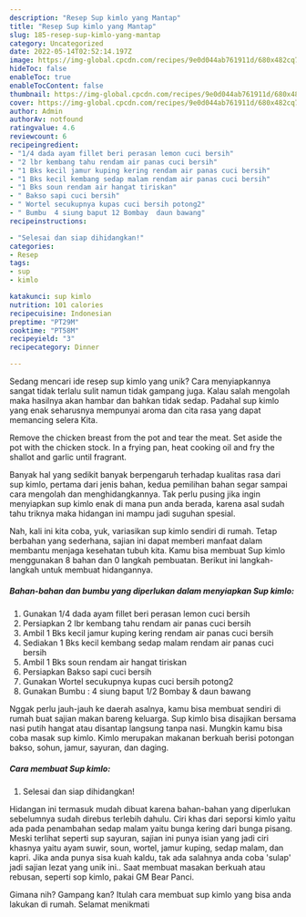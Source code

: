 ```yaml
---
description: "Resep Sup kimlo yang Mantap"
title: "Resep Sup kimlo yang Mantap"
slug: 185-resep-sup-kimlo-yang-mantap
category: Uncategorized
date: 2022-05-14T02:52:14.197Z
image: https://img-global.cpcdn.com/recipes/9e0d044ab761911d/680x482cq70/sup-kimlo-foto-resep-utama.jpg
hideToc: false
enableToc: true
enableTocContent: false
thumbnail: https://img-global.cpcdn.com/recipes/9e0d044ab761911d/680x482cq70/sup-kimlo-foto-resep-utama.jpg
cover: https://img-global.cpcdn.com/recipes/9e0d044ab761911d/680x482cq70/sup-kimlo-foto-resep-utama.jpg
author: Admin
authorAv: notfound
ratingvalue: 4.6
reviewcount: 6
recipeingredient:
- "1/4 dada ayam fillet beri perasan lemon cuci bersih"
- "2 lbr kembang tahu rendam air panas cuci bersih"
- "1 Bks kecil jamur kuping kering rendam air panas cuci bersih"
- "1 Bks kecil kembang sedap malam rendam air panas cuci bersih"
- "1 Bks soun rendam air hangat tiriskan"
- " Bakso sapi cuci bersih"
- " Wortel secukupnya kupas cuci bersih potong2"
- " Bumbu  4 siung baput 12 Bombay  daun bawang"
recipeinstructions:

- "Selesai dan siap dihidangkan!"
categories:
- Resep
tags:
- sup
- kimlo

katakunci: sup kimlo 
nutrition: 101 calories
recipecuisine: Indonesian
preptime: "PT29M"
cooktime: "PT58M"
recipeyield: "3"
recipecategory: Dinner

---
```





Sedang mencari ide resep sup kimlo yang unik? Cara menyiapkannya sangat tidak terlalu sulit namun tidak gampang juga. Kalau salah mengolah maka hasilnya akan hambar dan bahkan tidak sedap. Padahal sup kimlo yang enak seharusnya mempunyai aroma dan cita rasa yang dapat memancing selera Kita.





Remove the chicken breast from the pot and tear the meat. Set aside the pot with the chicken stock. In a frying pan, heat cooking oil and fry the shallot and garlic until fragrant.

Banyak hal yang sedikit banyak berpengaruh terhadap kualitas rasa dari sup kimlo, pertama dari jenis bahan, kedua pemilihan bahan segar sampai cara mengolah dan menghidangkannya. Tak perlu pusing jika ingin menyiapkan sup kimlo enak di mana pun anda berada, karena asal sudah tahu triknya maka hidangan ini mampu jadi suguhan spesial.






Nah, kali ini kita coba, yuk, variasikan sup kimlo sendiri di rumah. Tetap berbahan yang sederhana, sajian ini dapat memberi manfaat dalam membantu menjaga kesehatan tubuh kita. Kamu bisa membuat Sup kimlo menggunakan 8 bahan dan 0 langkah pembuatan. Berikut ini langkah-langkah untuk membuat hidangannya.

<!--inarticleads1-->

##### Bahan-bahan dan bumbu yang diperlukan dalam menyiapkan Sup kimlo:

1. Gunakan 1/4 dada ayam fillet beri perasan lemon cuci bersih
1. Persiapkan 2 lbr kembang tahu rendam air panas cuci bersih
1. Ambil 1 Bks kecil jamur kuping kering rendam air panas cuci bersih
1. Sediakan 1 Bks kecil kembang sedap malam rendam air panas cuci bersih
1. Ambil 1 Bks soun rendam air hangat tiriskan
1. Persiapkan  Bakso sapi cuci bersih
1. Gunakan  Wortel secukupnya kupas cuci bersih potong2
1. Gunakan  Bumbu : 4 siung baput 1/2 Bombay &amp; daun bawang


Nggak perlu jauh-jauh ke daerah asalnya, kamu bisa membuat sendiri di rumah buat sajian makan bareng keluarga. Sup kimlo bisa disajikan bersama nasi putih hangat atau disantap langsung tanpa nasi. Mungkin kamu bisa coba masak sup kimlo. Kimlo merupakan makanan berkuah berisi potongan bakso, sohun, jamur, sayuran, dan daging. 

<!--inarticleads2-->

##### Cara membuat Sup kimlo:


1. Selesai dan siap dihidangkan!

Hidangan ini termasuk mudah dibuat karena bahan-bahan yang diperlukan sebelumnya sudah direbus terlebih dahulu. Ciri khas dari seporsi kimlo yaitu ada pada penambahan sedap malam yaitu bunga kering dari bunga pisang. Meski terlihat seperti sup sayuran, sajian ini punya isian yang jadi ciri khasnya yaitu ayam suwir, soun, wortel, jamur kuping, sedap malam, dan kapri. Jika anda punya sisa kuah kaldu, tak ada salahnya anda coba &#39;sulap&#39; jadi sajian lezat yang unik ini.. Saat membuat masakan berkuah atau rebusan, seperti sop kimlo, pakai GM Bear Panci. 

Gimana nih? Gampang kan? Itulah cara membuat sup kimlo yang bisa anda lakukan di rumah. Selamat menikmati
